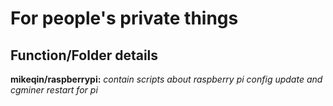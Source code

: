 # For people's private things

## Function/Folder details 
**mikeqin/raspberrypi:** *contain scripts about raspberry pi config update and cgminer restart for pi*
